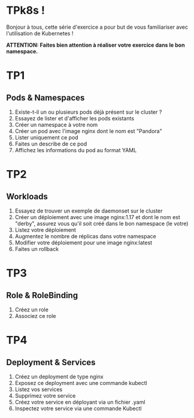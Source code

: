# TPk8s ! 

Bonjour à tous, cette série d'exercice a pour but de vous familiariser avec l'utilisation de Kubernetes ! 

**ATTENTION: Faites bien attention à réaliser votre exercice dans le bon namespace.** 

# TP1
## Pods & Namespaces

 1. Existe-t-il un ou plusieurs pods déjà présent sur le cluster ? 
 2. Essayez de lister et d'afficher les pods existants 
 3. Créer un namespace à votre nom
 4. Créer un pod avec l'image nginx dont le  nom est "Pandora"
 5. Lister uniquement ce pod
 6. Faites un describe de ce pod 
 7. Affichez les informations du pod au format YAML

# TP2
## Workloads

 1. Essayez de trouver un exemple de daemonset sur le cluster
 2. Créer un déploiement avec une image nginx:1.17 et dont le nom est "derby", assurez vous qu'il soit créé dans le bon namespace (le votre)
 3. Listez votre déploiement
 4. Augmentez le nombre de réplicas dans votre namespace
 5. Modifier votre déploiement pour une image nginx:latest
 6. Faites un rollback

# TP3
## Role & RoleBinding

 1. Créez un role
 2. Associez ce role
 
# TP4
## Deployment & Services

 1. Créez un deployment de type nginx
 2. Exposez ce deployment avec une commande kubectl 
 3. Listez vos services
 4. Supprimez votre service
 5. Créez votre service en déployant via un fichier .yaml
 6. Inspectez votre service via une commande Kubectl

